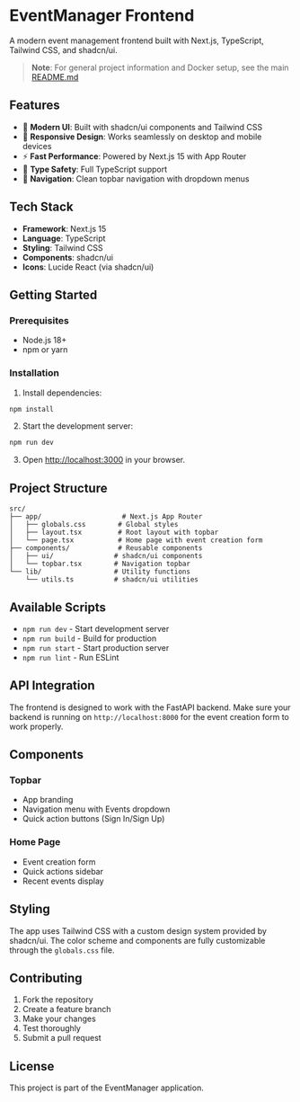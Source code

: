 # EventManager Frontend

A modern event management frontend built with Next.js, TypeScript, Tailwind CSS, and shadcn/ui.

> **Note**: For general project information and Docker setup, see the main [README.md](../README.md)

## Features

- 🎨 **Modern UI**: Built with shadcn/ui components and Tailwind CSS
- 📱 **Responsive Design**: Works seamlessly on desktop and mobile devices
- ⚡ **Fast Performance**: Powered by Next.js 15 with App Router
- 🎯 **Type Safety**: Full TypeScript support
- 🧭 **Navigation**: Clean topbar navigation with dropdown menus

## Tech Stack

- **Framework**: Next.js 15
- **Language**: TypeScript
- **Styling**: Tailwind CSS
- **Components**: shadcn/ui
- **Icons**: Lucide React (via shadcn/ui)

## Getting Started

### Prerequisites

- Node.js 18+ 
- npm or yarn

### Installation

1. Install dependencies:
```bash
npm install
```

2. Start the development server:
```bash
npm run dev
```

3. Open [http://localhost:3000](http://localhost:3000) in your browser.

## Project Structure

```
src/
├── app/                    # Next.js App Router
│   ├── globals.css        # Global styles
│   ├── layout.tsx         # Root layout with topbar
│   └── page.tsx           # Home page with event creation form
├── components/            # Reusable components
│   ├── ui/               # shadcn/ui components
│   └── topbar.tsx        # Navigation topbar
└── lib/                  # Utility functions
    └── utils.ts          # shadcn/ui utilities
```

## Available Scripts

- `npm run dev` - Start development server
- `npm run build` - Build for production
- `npm run start` - Start production server
- `npm run lint` - Run ESLint

## API Integration

The frontend is designed to work with the FastAPI backend. Make sure your backend is running on `http://localhost:8000` for the event creation form to work properly.

## Components

### Topbar
- App branding
- Navigation menu with Events dropdown
- Quick action buttons (Sign In/Sign Up)

### Home Page
- Event creation form
- Quick actions sidebar
- Recent events display

## Styling

The app uses Tailwind CSS with a custom design system provided by shadcn/ui. The color scheme and components are fully customizable through the `globals.css` file.

## Contributing

1. Fork the repository
2. Create a feature branch
3. Make your changes
4. Test thoroughly
5. Submit a pull request

## License

This project is part of the EventManager application.